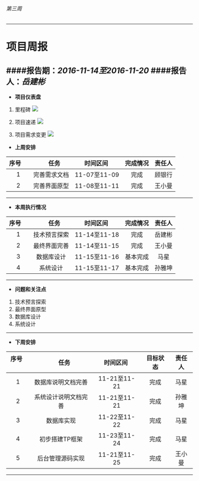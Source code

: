 ###### 第三周
------------
# 项目周报



####报告期：*2016-11-14至2016-11-20*
####报告人：*岳建彬*
------------

- **项目仪表盘**

1. 里程碑
![](https://github.com/yuejianbin/KUNYUAN/blob/master/images/%E5%9D%A4%E6%BA%90%E7%94%9F%E7%89%A9%E8%B4%A8%E6%9D%90%E6%96%99%E7%BD%91%E7%AB%99%E9%87%8C%E7%A8%8B%E7%A2%91.png)

1. 项目速递
![](https://github.com/yuejianbin/KUNYUAN/blob/master/images/%E5%9D%A4%E6%BA%90%E7%94%9F%E7%89%A9%E8%B4%A8%E7%BD%91%E7%AB%99%E9%A1%B9%E7%9B%AE%E9%80%9F%E5%BA%A6.png)

1. 项目需求变更
![](https://github.com/yuejianbin/KUNYUAN/blob/master/images/%E5%9D%A4%E6%BA%90%E7%94%9F%E7%89%A9%E8%B4%A8%E7%BD%91%E7%AB%99%E9%9C%80%E6%B1%82%E5%8F%98%E6%9B%B4%E5%9B%BE.png)


- **上周安排**

| 序号      |     任务 |  时间区间   | 完成情况 |责任人|
| :--------: | :--------:| :------: |:-------:|:------------:|
|  1 | 完善需求文档 | 11-07至11-09  |  完成 |顾银行|
|  2 | 完善界面原型  | 11-08至11-11  |  完成 |王小曼|
------------
- **本周执行情况**


| 序号      |     任务 |  时间区间   | 完成情况 |责任人|
| :--------: | :--------:| :------: |:-------:|:------------:|
|  1 | 技术预言探索 | 11-14至11-18  |  完成 |岳建彬|
|  2 | 最终界面完善  | 11-14至11-15  |  完成 |王小曼|
|3|数据库设计|11-15至11-16|基本完成|马星|
|4|系统设计|11-15至11-17|基本完成|孙雅坤|


------------

- **问题和关注点**
1. 技术预言探索
1. 最终界面原型
1. 数据库设计
1. 系统设计


------------

- **下周安排**


| 序号      |     任务 |  时间区间   | 目标状态 |责任人
| :--------: | :--------:| :------: |:-------:|:------------:|
|  1 |数据库说明文档完善  | 11-21至11-21 | 完成 |马星|
|  2 | 系统设计说明文档完善  | 11-21至11-21  | 完成 |孙雅坤|
|3|数据库实现|11-22至11-22|完成|马星|
|4|初步搭建TP框架|11-23至11-24|完成|马星|
|5|后台管理源码实现|11-21至11-25|完成|王小曼|

------------



